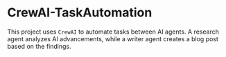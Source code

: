 # CrewAI-TaskAutomation
This project uses `CrewAI` to automate tasks between AI agents. A research agent analyzes AI advancements, while a writer agent creates a blog post based on the findings.
